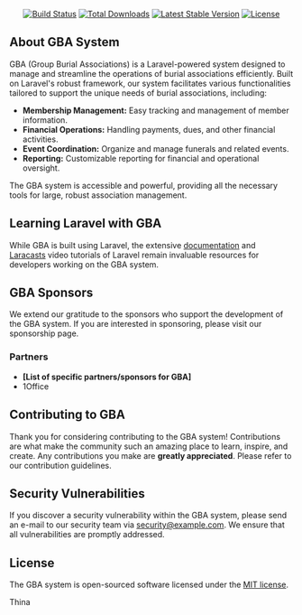 <p align="center"><a href="https://laravel.com" target="_blank"></a></p>

<p align="center">
<a href="https://travis-ci.org/laravel/framework"><img src="https://travis-ci.org/laravel/framework.svg" alt="Build Status"></a>
<a href="https://packagist.org/packages/laravel/framework"><img src="https://img.shields.io/packagist/dt/laravel/framework" alt="Total Downloads"></a>
<a href="https://packagist.org/packages/laravel/framework"><img src="https://img.shields.io/packagist/v/laravel/framework" alt="Latest Stable Version"></a>
<a href="https://packagist.org/packages/laravel/framework"><img src="https://img.shields.io/packagist/l/laravel/framework" alt="License"></a>
</p>

## About GBA System

GBA (Group Burial Associations) is a Laravel-powered system designed to manage and streamline the operations of burial associations efficiently. Built on Laravel's robust framework, our system facilitates various functionalities tailored to support the unique needs of burial associations, including:

- **Membership Management:** Easy tracking and management of member information.
- **Financial Operations:** Handling payments, dues, and other financial activities.
- **Event Coordination:** Organize and manage funerals and related events.
- **Reporting:** Customizable reporting for financial and operational oversight.

The GBA system is accessible and powerful, providing all the necessary tools for large, robust association management.

## Learning Laravel with GBA

While GBA is built using Laravel, the extensive [documentation](https://laravel.com/docs) and [Laracasts](https://laracasts.com) video tutorials of Laravel remain invaluable resources for developers working on the GBA system.

## GBA Sponsors

We extend our gratitude to the sponsors who support the development of the GBA system. If you are interested in sponsoring, please visit our sponsorship page.

### Partners

- **[List of specific partners/sponsors for GBA]**
- 1Office

## Contributing to GBA

Thank you for considering contributing to the GBA system! Contributions are what make the community such an amazing place to learn, inspire, and create. Any contributions you make are **greatly appreciated**. Please refer to our contribution guidelines.

## Security Vulnerabilities

If you discover a security vulnerability within the GBA system, please send an e-mail to our security team via [security@example.com](mailto:security@example.com). We ensure that all vulnerabilities are promptly addressed.

## License

The GBA system is open-sourced software licensed under the [MIT license](https://opensource.org/licenses/MIT).

Thina

